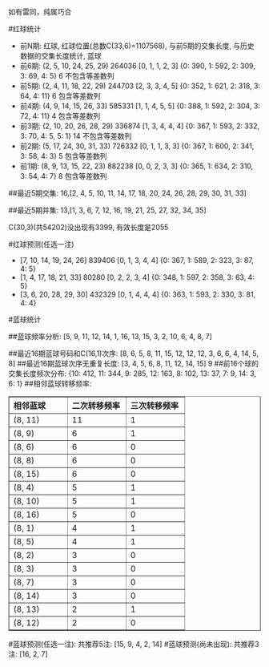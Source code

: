 <!-- 
.. title: 双色球2012086期(2012-07-24)数据分析报告
.. slug: slott-2012086-2012-07-24-report
.. date: 2012-07-25 08:00:00 UTC+08:00
.. tags: Lottery
.. link: 
.. description: 
.. type: text
-->

如有雷同，纯属巧合

<!-- TEASER_END-->

#红球统计

- 前N期: 红球, 红球位置(总数C(33,6)=1107568), 与前5期的交集长度, 与历史数据的交集长度统计, 蓝球
- 前6期: (2, 5, 10, 24, 25, 29) 264036 [0, 1, 1, 2, 3] {0: 390, 1: 592, 2: 309, 3: 69, 4: 5} 6 不包含等差数列
- 前5期: (2, 4, 11, 18, 22, 29) 244703 [2, 3, 3, 4, 5] {0: 352, 1: 621, 2: 318, 3: 64, 4: 11} 6 包含等差数列
- 前4期: (4, 9, 14, 15, 26, 33) 585331 [1, 1, 4, 5, 5] {0: 388, 1: 592, 2: 304, 3: 72, 4: 11} 4 包含等差数列
- 前3期: (2, 10, 20, 26, 28, 29) 336874 [1, 3, 4, 4, 4] {0: 367, 1: 593, 2: 332, 3: 70, 4: 5, 5: 1} 14 不包含等差数列
- 前2期: (5, 17, 24, 30, 31, 33) 726332 [0, 1, 1, 3, 3] {0: 367, 1: 600, 2: 341, 3: 58, 4: 3} 5 包含等差数列
- 前1期: (8, 9, 13, 15, 22, 23) 882238 [0, 0, 2, 3, 3] {0: 365, 1: 634, 2: 310, 3: 54, 4: 7} 8 包含等差数列

##最近5期交集:
16,[2, 4, 5, 10, 11, 14, 17, 18, 20, 24, 26, 28, 29, 30, 31, 33]

##最近5期并集:
13,[1, 3, 6, 7, 12, 16, 19, 21, 25, 27, 32, 34, 35]

C(30,3)(共54202)没出现有3399, 
有效长度是2055

#红球预测(任选一注)

- [7, 10, 14, 19, 24, 26] 839406 [0, 1, 3, 4, 4] {0: 367, 1: 589, 2: 323, 3: 87, 4: 5}
- [1, 4, 17, 18, 21, 33] 80280 [0, 2, 2, 3, 4] {0: 348, 1: 597, 2: 358, 3: 63, 4: 5}
- [3, 6, 20, 28, 29, 30] 432329 [0, 1, 4, 4, 4] {0: 363, 1: 593, 2: 330, 3: 81, 4: 4}

#蓝球统计

##蓝球频率分析:
[5, 9, 11, 12, 14, 1, 16, 13, 15, 3, 2, 10, 6, 4, 8, 7]

##最近16期蓝球号码和C(16,1)次序:
[8, 6, 5, 8, 11, 15, 12, 12, 12, 3, 6, 6, 4, 14, 5, 8]
##最近16期蓝球次序无重复长度:
[3, 4, 5, 6, 8, 11, 12, 14, 15] 9
##前16个球的交集长度频次分布:
{10: 412, 11: 344, 9: 285, 12: 163, 8: 102, 13: 37, 7: 9, 14: 3, 6: 1}
##相邻蓝球转移频率:
<table border="1" class="table table-striped dataframe">
  <thead>
    <tr style="text-align: left;">
      <th style="min-width: 100px;">相邻蓝球</th>
      <th style="min-width: 100px;">二次转移频率</th>
      <th style="min-width: 100px;">三次转移频率</th>
    </tr>
  </thead>
  <tbody>
    <tr>
      <td> (8, 11)</td>
      <td> 11</td>
      <td> 1</td>
    </tr>
    <tr>
      <td>  (8, 9)</td>
      <td>  6</td>
      <td> 1</td>
    </tr>
    <tr>
      <td>  (8, 6)</td>
      <td>  6</td>
      <td> 0</td>
    </tr>
    <tr>
      <td>  (8, 8)</td>
      <td>  6</td>
      <td> 0</td>
    </tr>
    <tr>
      <td> (8, 15)</td>
      <td>  6</td>
      <td> 0</td>
    </tr>
    <tr>
      <td>  (8, 4)</td>
      <td>  5</td>
      <td> 1</td>
    </tr>
    <tr>
      <td> (8, 10)</td>
      <td>  5</td>
      <td> 1</td>
    </tr>
    <tr>
      <td> (8, 16)</td>
      <td>  5</td>
      <td> 0</td>
    </tr>
    <tr>
      <td>  (8, 1)</td>
      <td>  4</td>
      <td> 1</td>
    </tr>
    <tr>
      <td>  (8, 5)</td>
      <td>  4</td>
      <td> 1</td>
    </tr>
    <tr>
      <td>  (8, 2)</td>
      <td>  3</td>
      <td> 0</td>
    </tr>
    <tr>
      <td>  (8, 3)</td>
      <td>  3</td>
      <td> 0</td>
    </tr>
    <tr>
      <td>  (8, 7)</td>
      <td>  3</td>
      <td> 0</td>
    </tr>
    <tr>
      <td> (8, 14)</td>
      <td>  3</td>
      <td> 0</td>
    </tr>
    <tr>
      <td> (8, 13)</td>
      <td>  2</td>
      <td> 1</td>
    </tr>
    <tr>
      <td> (8, 12)</td>
      <td>  2</td>
      <td> 0</td>
    </tr>
  </tbody>
</table>
#蓝球预测(任选一注):
共推荐5注: [15, 9, 4, 2, 14]
#蓝球预测(尚未出现):
共推荐3注: [16, 2, 7]

